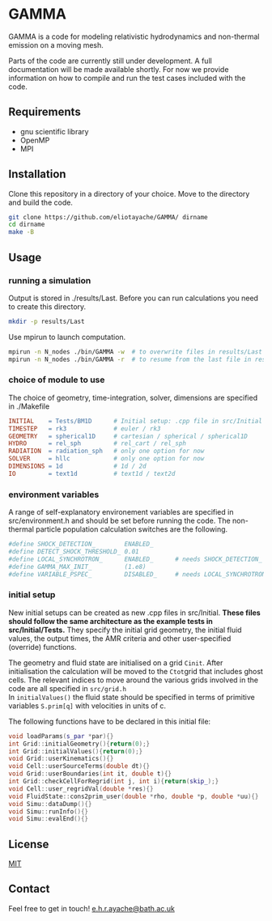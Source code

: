 # GAMMA

GAMMA is a code for modeling relativistic hydrodynamics and non-thermal emission on a moving mesh.

Parts of the code are currently still under development. A full documentation will be made available shortly.
For now we provide information on how to compile and run the test cases included with the code.

## Requirements

- gnu scientific library
- OpenMP
- MPI

## Installation

Clone this repository in a directory of your choice. Move to the directory and build the code.

```bash
git clone https://github.com/eliotayache/GAMMA/ dirname
cd dirname
make -B
```

## Usage

### running a simulation

Output is stored in ./results/Last. Before you can run calculations you need to create this directory.

```bash
mkdir -p results/Last
```

Use mpirun to launch computation.

```bash
mpirun -n N_nodes ./bin/GAMMA -w  # to overwrite files in results/Last
mpirun -n N_nodes ./bin/GAMMA -r  # to resume from the last file in results/Last
```

### choice of module to use

The choice of geometry, time-integration, solver, dimensions are specified in ./Makefile
```Makefile
INITIAL    = Tests/BM1D      # Initial setup: .cpp file in src/Initial (see test examples)
TIMESTEP   = rk3             # euler / rk3
GEOMETRY   = spherical1D     # cartesian / spherical / spherical1D
HYDRO      = rel_sph         # rel_cart / rel_sph
RADIATION  = radiation_sph   # only one option for now
SOLVER     = hllc            # only one option for now
DIMENSIONS = 1d              # 1d / 2d
IO         = text1d          # text1d / text2d
```

### environment variables

A range of self-explanatory environement variables are specified in src/environment.h and should be set before running the code. The non-thermal particle population calculation switches are the following.
```Makefile
#define SHOCK_DETECTION_        ENABLED_
#define DETECT_SHOCK_THRESHOLD_ 0.01
#define LOCAL_SYNCHROTRON_      ENABLED_      # needs SHOCK_DETECTION_ ENABLED_
#define GAMMA_MAX_INIT_         (1.e8)
#define VARIABLE_PSPEC_         DISABLED_     # needs LOCAL_SYNCHROTRON_ and SHOCK_DETECTION_ ENABLED_
```

### initial setup

New initial setups can be created as new .cpp files in src/Initial. 
**These files should follow the same architecture as the example tests in src/Initial/Tests.** They specify the initial grid geometry, the initial fluid values, the output times, the AMR criteria and other user-specified (override) functions.

The geometry and fluid state are initialised on a grid `Cinit`. After initialisation the calculation will be moved to the `Ctot`grid that includes ghost cells. The relevant indices to move around the various grids involved in the code are all specified in `src/grid.h`  
In `initialValues()` the fluid state should be specified in terms of primitive variables `S.prim[q]` with velocities in units of c.

The following functions have to be declared in this initial file:
```c++
void loadParams(s_par *par){}
int Grid::initialGeometry(){return(0);}
int Grid::initialValues(){return(0);}
void Grid::userKinematics(){}
void Cell::userSourceTerms(double dt){}
void Grid::userBoundaries(int it, double t){}
int Grid::checkCellForRegrid(int j, int i){return(skip_);}
void Cell::user_regridVal(double *res){}
void FluidState::cons2prim_user(double *rho, double *p, double *uu){}
void Simu::dataDump(){}
void Simu::runInfo(){}
void Simu::evalEnd(){}

```


## License
[MIT](https://choosealicense.com/licenses/mit/)

## Contact
Feel free to get in touch! e.h.r.ayache@bath.ac.uk
